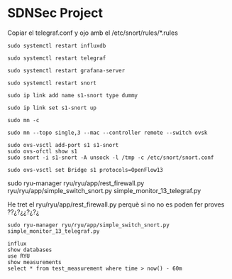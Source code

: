 # SDNSec Project

Copiar el telegraf.conf y ojo amb el /etc/snort/rules/*.rules

```
sudo systemctl restart influxdb
```
```
sudo systemctl restart telegraf
```
```
sudo systemctl restart grafana-server
```
```
sudo systemctl restart snort
```
```
sudo ip link add name s1-snort type dummy
```
```
sudo ip link set s1-snort up
```

```
sudo mn -c
```
```
sudo mn --topo single,3 --mac --controller remote --switch ovsk
```

```
sudo ovs-vsctl add-port s1 s1-snort
sudo ovs-ofctl show s1
sudo snort -i s1-snort -A unsock -l /tmp -c /etc/snort/snort.conf
```

```
sudo ovs-vsctl set Bridge s1 protocols=OpenFlow13
```

sudo ryu-manager ryu/ryu/app/rest_firewall.py ryu/ryu/app/simple_switch_snort.py simple_monitor_13_telegraf.py

He tret el ryu/ryu/app/rest_firewall.py perquè si no no es poden fer proves ??¿?¿¿?¿?¿

```
sudo ryu-manager ryu/ryu/app/simple_switch_snort.py simple_monitor_13_telegraf.py
```

```
influx
show databases
use RYU
show measurements
select * from test_measurement where time > now() - 60m
```
